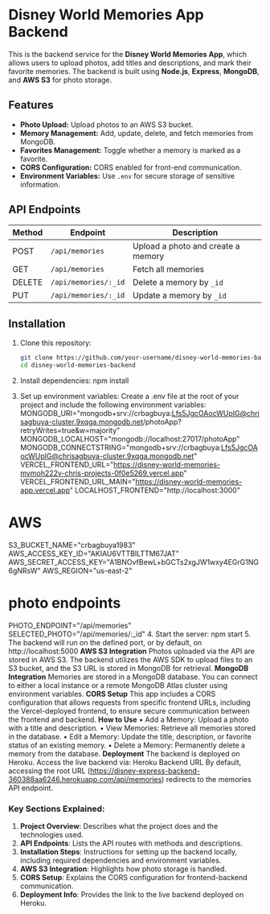 # Disney World Memories App Backend

This is the backend service for the **Disney World Memories App**, which allows users to upload photos, add titles and descriptions, and mark their favorite memories. The backend is built using **Node.js**, **Express**, **MongoDB**, and **AWS S3** for photo storage.

## Features

- **Photo Upload:** Upload photos to an AWS S3 bucket.
- **Memory Management:** Add, update, delete, and fetch memories from MongoDB.
- **Favorites Management:** Toggle whether a memory is marked as a favorite.
- **CORS Configuration:** CORS enabled for front-end communication.
- **Environment Variables:** Use `.env` for secure storage of sensitive information.

## API Endpoints

| Method | Endpoint                         | Description                          |
|--------|----------------------------------|--------------------------------------|
| POST   | `/api/memories`                  | Upload a photo and create a memory   |
| GET    | `/api/memories`                  | Fetch all memories                   |
| DELETE | `/api/memories/:_id`             | Delete a memory by `_id`             |
| PUT    | `/api/memories/:_id`             | Update a memory by `_id`             |

## Installation

1. Clone this repository:
   ```bash
   git clone https://github.com/your-username/disney-world-memories-backend.git
   cd disney-world-memories-backend
2. Install dependencies:
npm install

3. Set up environment variables: Create a .env file at the root of your project and include the following environment variables:
MONGODB_URI="mongodb+srv://crbagbuya:Lfs5JgcOAocWUpIG@chrisagbuya-cluster.9xqga.mongodb.net/photoApp?retryWrites=true&w=majority"
MONGODB_LOCALHOST="mongodb://localhost:27017/photoApp"
MONGODB_CONNECTSTRING="mongodb+srv://crbagbuya:Lfs5JgcOAocWUpIG@chrisagbuya-cluster.9xqga.mongodb.net"
VERCEL_FRONTEND_URL="https://disney-world-memories-mymoh222v-chris-projects-0f0e5269.vercel.app"
VERCEL_FRONTEND_URL_MAIN="https://disney-world-memories-app.vercel.app"
LOCALHOST_FRONTEND="http://localhost:3000"
# AWS
S3_BUCKET_NAME="crbagbuya1983"
AWS_ACCESS_KEY_ID="AKIAU6VTTBILTTM67JAT"
AWS_SECRET_ACCESS_KEY="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"
AWS_REGION="us-east-2"

# photo endpoints
PHOTO_ENDPOINT="/api/memories"
SELECTED_PHOTO="/api/memories/:_id"
4. Start the server:
npm start
5. The backend will run on the defined port, or by default, on http://localhost:5000
**AWS S3 Integration**
Photos uploaded via the API are stored in AWS S3. The backend utilizes the AWS SDK to upload files to an S3 bucket, and the S3 URL is stored in MongoDB for retrieval.
**MongoDB Integration**
Memories are stored in a MongoDB database. You can connect to either a local instance or a remote MongoDB Atlas cluster using environment variables.
**CORS Setup**
This app includes a CORS configuration that allows requests from specific frontend URLs, including the Vercel-deployed frontend, to ensure secure communication between the frontend and backend.
**How to Use**
•	Add a Memory: Upload a photo with a title and description.
•	View Memories: Retrieve all memories stored in the database.
•	Edit a Memory: Update the title, description, or favorite status of an existing memory.
•	Delete a Memory: Permanently delete a memory from the database.
**Deployment**
The backend is deployed on Heroku. Access the live backend via:
Heroku Backend URL
By default, accessing the root URL (https://disney-express-backend-360388aa6246.herokuapp.com/api/memories) redirects to the memories API endpoint.

### Key Sections Explained: 
1. **Project Overview**: Describes what the project does and the technologies used. 
2. **API Endpoints**: Lists the API routes with methods and descriptions. 
3. **Installation Steps**: Instructions for setting up the backend locally, including required dependencies and environment variables. 
4. **AWS S3 Integration**: Highlights how photo storage is handled. 
5. **CORS Setup**: Explains the CORS configuration for frontend-backend communication. 
6. **Deployment Info**: Provides the link to the live backend deployed on Heroku.

